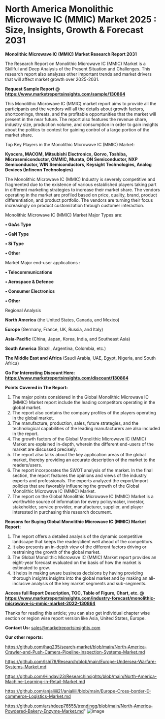 # North America Monolithic Microwave IC (MMIC) Market 2025 : Size, Insights, Growth & Forecast 2031

<strong>Monolithic Microwave IC (MMIC) Market Research Report 2031</strong>

The Research Report on Monolithic Microwave IC (MMIC) Market is a Skillful and Deep Analysis of the Present Situation and Challenges. This research report also analyzes other important trends and market drivers that will affect market growth over 2025-2031.

<strong>Request Sample Report @ <a href=https://www.marketreportsinsights.com/sample/130864>https://www.marketreportsinsights.com/sample/130864</a></strong>

This Monolithic Microwave IC (MMIC) market report aims to provide all the participants and the vendors will all the details about growth factors, shortcomings, threats, and the profitable opportunities that the market will present in the near future. The report also features the revenue share, industry size, production volume, and consumption in order to gain insights about the politics to contest for gaining control of a large portion of the market share.

Top Key Players in the Monolithic Microwave IC (MMIC) Market:

<strong>Kyocera, MACOM, Mitsubishi Electronics, Qorvo, Toshiba, Microsemiconductor, OMMIC, Murata, ON Semiconductor, NXP Semiconductor, WIN Semiconductors, Keysight Technologies, Analog Devices (Infineon Technologies)</strong>

The Monolithic Microwave IC (MMIC) Industry is severely competitive and fragmented due to the existence of various established players taking part in different marketing strategies to increase their market share. The vendors operating in the market are profiled based on price, quality, brand, product differentiation, and product portfolio. The vendors are turning their focus increasingly on product customization through customer interaction.

Monolithic Microwave IC (MMIC) Market Major Types are:

<strong>• GaAs Type

• GaN Type

• Si Type

• Other</strong>

Market Major end-user applications :

<strong>• Telecommunications

• Aerospace & Defence

• Consumer Electronics

• Other</strong>

Regional Analysis

</u><strong><b>North America</b></strong> (the United States, Canada, and Mexico)

<strong><b>Europe </b></strong>(Germany, France, UK, Russia, and Italy)

<strong><b>Asia-Pacific</b></strong> (China, Japan, Korea, India, and Southeast Asia)

<strong><b>South America</b></strong> (Brazil, Argentina, Colombia, etc.)

<strong><b>The Middle East and Africa</b></strong> (Saudi Arabia, UAE, Egypt, Nigeria, and South Africa)

<strong>Go For Interesting Discount Here: <a href=https://www.marketreportsinsights.com/discount/130864>https://www.marketreportsinsights.com/discount/130864</a></strong>

<strong>Points Covered in The Report:</strong>
<ol>
  <li>The major points considered in the Global Monolithic Microwave IC (MMIC) Market report include the leading competitors operating in the global market.</li>
  <li>The report also contains the company profiles of the players operating in the global market.</li>
  <li>The manufacture, production, sales, future strategies, and the technological capabilities of the leading manufacturers are also included in the report.</li>
  <li>The growth factors of the Global Monolithic Microwave IC (MMIC) Market are explained in-depth, wherein the different end-users of the market are discussed precisely.</li>
  <li>The report also talks about the key application areas of the global market, thereby providing an accurate description of the market to the readers/users.</li>
  <li>The report incorporates the SWOT analysis of the market. In the final section, the report features the opinions and views of the industry experts and professionals. The experts analyzed the export/import policies that are favorably influencing the growth of the Global Monolithic Microwave IC (MMIC) Market.</li>
  <li>The report on the Global Monolithic Microwave IC (MMIC) Market is a worthwhile source of information for every policymaker, investor, stakeholder, service provider, manufacturer, supplier, and player interested in purchasing this research document.</li>
</ol>
<strong>Reasons for Buying Global Monolithic Microwave IC (MMIC) Market Report:</strong>

<ol>
  <li>The report offers a detailed analysis of the dynamic competitive landscape that keeps the reader/client well ahead of the competitors.</li>
  <li>It also presents an in-depth view of the different factors driving or restraining the growth of the global market.</li>
  <li>The Global Monolithic Microwave IC (MMIC) Market report provides an eight-year forecast evaluated on the basis of how the market is estimated to grow.</li>
  <li>It helps in making aware business decisions by having providing thorough insights insights into the global market and by making an all-inclusive analysis of the key market segments and sub-segments.</li>
</ol>
<strong>Access full Report Description, TOC, Table of Figure, Chart, etc. @ <a href=https://www.marketreportsinsights.com/industry-forecast/monolithic-microwave-ic-mmic-market-2022-130864>https://www.marketreportsinsights.com/industry-forecast/monolithic-microwave-ic-mmic-market-2022-130864</a></strong>


Thanks for reading this article; you can also get individual chapter wise section or region wise report version like Asia, United States, Europe.

<strong>Contact Us:</strong>
sales@marketreportsinsights.com

<strong>Our other reports:</strong>

<a href=https://github.com/haq235/search-market/blob/main/North-America-Crawler-and-Push-Camera-Pipeline-Inspection-Systems-Market.md>https://github.com/haq235/search-market/blob/main/North-America-Crawler-and-Push-Camera-Pipeline-Inspection-Systems-Market.md</a>

<a href=https://github.com/Ishi78/Research/blob/main/Europe-Undersea-Warfare-Systems-Market.md>https://github.com/Ishi78/Research/blob/main/Europe-Undersea-Warfare-Systems-Market.md</a>

<a href=https://github.com/Hindavi23/Researchinsights/blob/main/North-America-Machine-Learning-in-Retail-Market.md>https://github.com/Hindavi23/Researchinsights/blob/main/North-America-Machine-Learning-in-Retail-Market.md</a>

<a href=https://github.com/anjaliiii21/anjaliiii/blob/main/Europe-Cross-border-E-commerce-Logistics-Market.md>https://github.com/anjaliiii21/anjaliiii/blob/main/Europe-Cross-border-E-commerce-Logistics-Market.md</a>

<a href=https://github.com/arshdeep76555/trendingg/blob/main/North-America-Powdered-Bakery-Enzyme-Market.md>https://github.com/arshdeep76555/trendingg/blob/main/North-America-Powdered-Bakery-Enzyme-Market.md</a>"
![image](https://github.com/user-attachments/assets/d7db9523-9296-40cd-8d29-54288ba31ab6)
